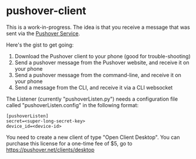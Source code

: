 # pushover-client

This is a work-in-progress.   The idea is that you receive a message that was sent via the [Pushover Service](https://pushover.net/).


Here's the gist to get going:
1. Download the Pushover client to your phone (good for trouble-shooting)
2. Send a pushover message from the Pushover website, and receive it on your phone
3. Send a pushover message from the command-line, and receive it on your phone
4. Send a message from the CLI, and receive it via a CLI websocket



The Listener (currently "pushoverListen.py") needs a configuration file called "pushoverListen.config" in the following format:

```
[pushoverListen]
secret=<super-long-secret-key>
device_id=<device-id>
```

You need to create a new client of type "Open Client Desktop".  You can purchase this license for a one-time fee of $5, go to https://pushover.net/clients/desktop

